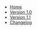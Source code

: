 - [Home](/)
- [Version 1.0](/v1.0/_sidebar.md)
- [Version 1.1](/v2.0/_sidebar.md)
- [Changelog](changelog.md)